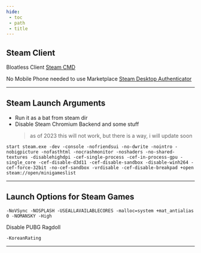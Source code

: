```yaml
---
hide:
 - toc
 - path
 - title
---
```

## Steam Client

Bloatless Client [Steam CMD](https://developer.valvesoftware.com/wiki/SteamCMD)

No Mobile Phone needed to use Marketplace [Steam Desktop Authenticator](https://github.com/jessecar96/steamdesktopauthenticator)

---
## Steam Launch Arguments 
- Run it as a bat from steam dir<br>
- Disable Steam Chromium Backend and some stuff 
  > as of 2023 this will not work, but there is a way, i will update soon

```
start steam.exe -dev -console -nofriendsui -no-dwrite -nointro -nobigpicture -nofasthtml -nocrashmonitor -noshaders -no-shared-textures -disablehighdpi -cef-single-process -cef-in-process-gpu -single_core -cef-disable-d3d11 -cef-disable-sandbox -disable-winh264 -cef-force-32bit -no-cef-sandbox -vrdisable -cef-disable-breakpad +open steam://open/minigameslist 
```

---

## Launch Options for Steam Games

```
-NoVSync -NOSPLASH -USEALLAVAILABLECORES -malloc=system +mat_antialias 0 -NOMANSKY -High
```
Disable PUBG Ragdoll
```
-KoreanRating
```
---
